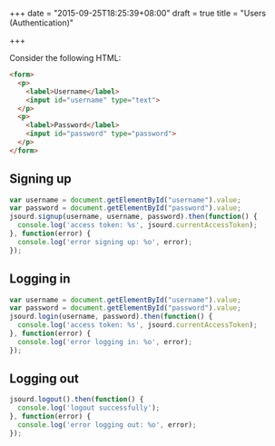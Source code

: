 +++
date = "2015-09-25T18:25:39+08:00"
draft = true
title = "Users (Authentication)"

+++

Consider the following HTML:

```html
<form>
  <p>
    <label>Username</label>
    <input id="username" type="text">
  </p>
  <p>
    <label>Password</label>
    <input id="password" type="password">
  </p>
</form>
```

## Signing up

```js
var username = document.getElementById("username").value;
var password = document.getElementById("password").value;
jsourd.signup(username, username, password).then(function() {
  console.log('access token: %s', jsourd.currentAccessToken);
}, function(error) {
  console.log('error signing up: %o', error);
});
```

## Logging in

```js
var username = document.getElementById("username").value;
var password = document.getElementById("password").value;
jsourd.login(username, password).then(function() {
  console.log('access token: %s', jsourd.currentAccessToken);
}, function(error) {
  console.log('error logging in: %o', error);
});
```

## Logging out

```js
jsourd.logout().then(function() {
  console.log('logout successfully');
}, function(error) {
  console.log('error logging out: %o', error);
});
```
